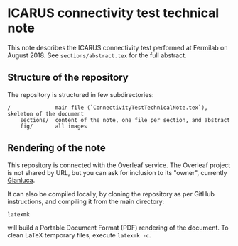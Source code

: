 ICARUS connectivity test technical note
========================================

This note describes the ICARUS connectivity test performed at Fermilab on August 2018.
See `sections/abstract.tex` for the full abstract.


Structure of the repository
----------------------------

The repository is structured in few subdirectories:
    
    /              main file (`ConnectivityTestTechnicalNote.tex`), skeleton of the document
        sections/  content of the note, one file per section, and abstract
        fig/       all images


Rendering of the note
----------------------

This repository is connected with the Overleaf service. The Overleaf project is not shared by URL, but you can ask for inclusion to its "owner", currently [Gianluca](petrillo@slac.stanford.edu).

It can also be compiled locally, by cloning the repository as per GitHub instructions, and compiling it from the main directory:
    
    latexmk
    
will build a Portable Document Format (PDF) rendering of the document.
To clean LaTeX temporary files, execute `latexmk -c`.


